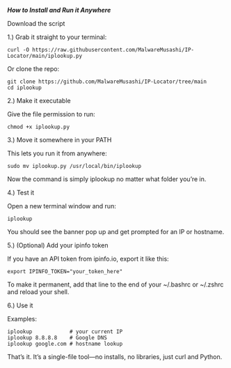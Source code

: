 ***How to Install and Run it Anywhere***

Download the script

1.) Grab it straight to your terminal:
```
curl -O https://raw.githubusercontent.com/MalwareMusashi/IP-Locator/main/iplookup.py
```

Or clone the repo:
```
git clone https://github.com/MalwareMusashi/IP-Locator/tree/main
cd iplookup
```

2.) Make it executable

Give the file permission to run:
```
chmod +x iplookup.py
```

3.) Move it somewhere in your PATH

This lets you run it from anywhere:
```
sudo mv iplookup.py /usr/local/bin/iplookup
```

Now the command is simply iplookup no matter what folder you’re in.

4.) Test it

Open a new terminal window and run:
```
iplookup
```

You should see the banner pop up and get prompted for an IP or hostname.

5.) (Optional) Add your ipinfo token

If you have an API token from ipinfo.io, export it like this:
```
export IPINFO_TOKEN="your_token_here"
```

To make it permanent, add that line to the end of your ~/.bashrc or ~/.zshrc and reload your shell.

6.) Use it

Examples:
```
iplookup            # your current IP
iplookup 8.8.8.8    # Google DNS
iplookup google.com # hostname lookup
```

That’s it. It’s a single-file tool—no installs, no libraries, just curl and Python.
